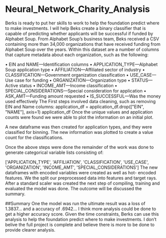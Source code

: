 # Neural_Network_Charity_Analysis
Berks is ready to put her skills to work to help the foundation predict where to make investments. I will help Beks create a binary classifier that is capable of predicting whether applicants will be successful if funded by Alphabet Soup.
From Alphabet Soup’s business team, Beks received a CSV containing more than 34,000 organizations that have received funding from Alphabet Soup over the years. Within this dataset are a number of columns that capture metadata about each organization, such as the following:

•	EIN and NAME—Identification columns
•	APPLICATION_TYPE—Alphabet Soup application type
•	AFFILIATION—Affiliated sector of industry
•	CLASSIFICATION—Government organization classification
•	USE_CASE—Use case for funding
•	ORGANIZATION—Organization type
•	STATUS—Active status
•	INCOME_AMT—Income classification
•	SPECIAL_CONSIDERATIONS—Special consideration for application
•	ASK_AMT—Funding amount requested
•	IS_SUCCESSFUL—Was the money used effectively
The First steps involved data cleaning, such as removing EIN and Name columns: 
application_df = application_df.drop(["EIN", "NAME"], axis=1)
application_df
Once the unique values and application counts were found we were able to plot the information on an initial plot.  
 

A new dataframe was then created for application types, and they were classified for binning. The new information was plotted to create a value count for the classifications. 
 

Once the above steps were done the remainder of the work was done to generate categorical variable lists consisting of: 
	
['APPLICATION_TYPE', 'AFFILIATION', 'CLASSIFICATION', 'USE_CASE', 'ORGANIZATION', 'INCOME_AMT', 'SPECIAL_CONSIDERATIONS']
The new dataframes with encoded variables were created as well as hot- encoded features. We the split our preprocessed data into features and target rays. After a standard scaler was created the next step of compiling, training and evaluated the model was done. The outcome will be discussed the summary.

##Summary
One the model was run the ultimate result was a loss of 1.3837… and a accuracy of .6942… I think more analysis could be done to get a higher accuracy score. Given the time constraints, Berks can use this analysis to help the foundation predict where to make investments. I don’t belive the full project is complete and believe there is more to be done to provide clearer analysis. 


